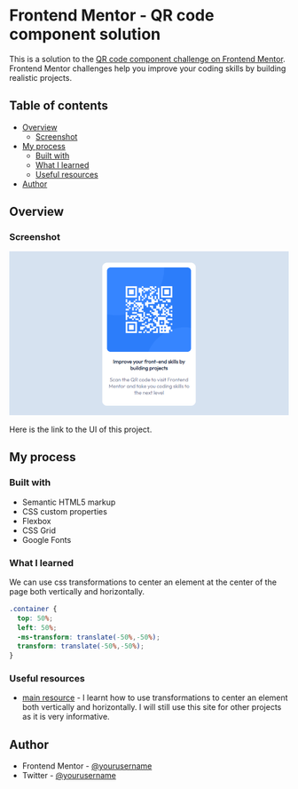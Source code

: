 # Frontend Mentor - QR code component solution

This is a solution to the [QR code component challenge on Frontend Mentor](https://www.frontendmentor.io/challenges/qr-code-component-iux_sIO_H). Frontend Mentor challenges help you improve your coding skills by building realistic projects. 

## Table of contents

- [Overview](#overview)
  - [Screenshot](#screenshot)
- [My process](#my-process)
  - [Built with](#built-with)
  - [What I learned](#what-i-learned)
  - [Useful resources](#useful-resources)
- [Author](#author)

## Overview

### Screenshot

![images](/screenshots/proj_qr.png)

Here is the link to the UI of this project.

## My process

### Built with

- Semantic HTML5 markup
- CSS custom properties
- Flexbox
- CSS Grid
- Google Fonts

### What I learned

We can use css transformations to center an element at the center of the page both vertically and horizontally.

```css
.container {
  top: 50%;
  left: 50%;
  -ms-transform: translate(-50%,-50%);
  transform: translate(-50%,-50%);
}
```
### Useful resources

- [main resource](https://www.w3schools.com) - I learnt how to use transformations to center an element both vertically and horizontally. I will still use this site for other projects as it is very informative.

## Author

- Frontend Mentor - [@yourusername](https://www.frontendmentor.io/profile/calebomondi)
- Twitter - [@yourusername](https://twitter.com/kalebmokua_)
